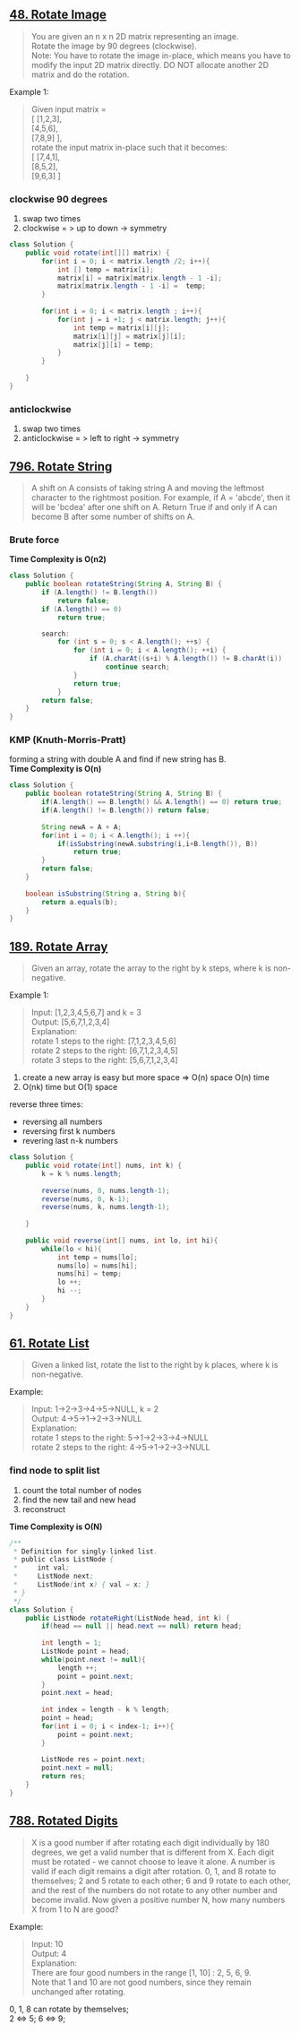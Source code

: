 ## [48. Rotate Image](https://leetcode.com/problems/rotate-image/)
  
>  You are given an n x n 2D matrix representing an image.    
>  Rotate the image by 90 degrees (clockwise).   
>  Note: You have to rotate the image in-place, which means you have to modify the input 2D matrix directly. DO NOT allocate another 2D matrix and do the rotation.    

  Example 1:
>  Given input matrix =   
>  [
>    [1,2,3],  
>    [4,5,6],  
>    [7,8,9]
>  ],  
>  rotate the input matrix in-place such that it becomes:  
>  [
>    [7,4,1],   
>    [8,5,2],   
>    [9,6,3]
>  ]   

### clockwise 90 degrees 

1. swap two times 
2. clockwise = > up to down -> symmetry
```java
class Solution {
    public void rotate(int[][] matrix) {
        for(int i = 0; i < matrix.length /2; i++){
            int [] temp = matrix[i];
            matrix[i] = matrix[matrix.length - 1 -i];
            matrix[matrix.length - 1 -i] =  temp;
        }        
        
        for(int i = 0; i < matrix.length ; i++){
            for(int j = i +1; j < matrix.length; j++){
                int temp = matrix[i][j];
                matrix[i][j] = matrix[j][i];
                matrix[j][i] = temp;
            }
        }
        
    }
}
```

### anticlockwise

1. swap two times 
2. anticlockwise = > left to right -> symmetry


## [796. Rotate String](https://leetcode.com/problems/rotate-string/)

> A shift on A consists of taking string A and moving the leftmost character to the rightmost position. For example, if A = 'abcde', then it will be 'bcdea' after one shift on A. Return True if and only if A can become B after some number of shifts on A.     

### Brute force

**Time Complexity is O(n2)**

```java
class Solution {
    public boolean rotateString(String A, String B) {
        if (A.length() != B.length())
            return false;
        if (A.length() == 0)
            return true;

        search:
            for (int s = 0; s < A.length(); ++s) {
                for (int i = 0; i < A.length(); ++i) {
                    if (A.charAt((s+i) % A.length()) != B.charAt(i))
                        continue search;
                }
                return true;
            }
        return false;
    }
}
```

### KMP (Knuth-Morris-Pratt)

forming a string with double A and find if new string has B.    
**Time Complexity is O(n)**

```java
class Solution {
    public boolean rotateString(String A, String B) {
        if(A.length() == B.length() && A.length() == 0) return true;
        if(A.length() != B.length()) return false;
        
        String newA = A + A;
        for(int i = 0; i < A.length(); i ++){
            if(isSubstring(newA.substring(i,i+B.length()), B))
                return true;
        }
        return false;
    }
    
    boolean isSubstring(String a, String b){
        return a.equals(b);
    }
}
```

## [189. Rotate Array](https://leetcode.com/problems/rotate-array/)

>  Given an array, rotate the array to the right by k steps, where k is non-negative.

  Example 1:
>  Input: [1,2,3,4,5,6,7] and k = 3    
>  Output: [5,6,7,1,2,3,4]     
>  Explanation:     
>  rotate 1 steps to the right: [7,1,2,3,4,5,6]    
>  rotate 2 steps to the right: [6,7,1,2,3,4,5]    
>  rotate 3 steps to the right: [5,6,7,1,2,3,4]      



1. create a new array is easy but more space => O(n) space O(n) time
2. O(nk) time but O(1) space

reverse three times:
* reversing all numbers     
* reversing first k numbers 
* revering last n-k numbers 

```java
class Solution {
    public void rotate(int[] nums, int k) {
        k = k % nums.length;
        
        reverse(nums, 0, nums.length-1);
        reverse(nums, 0, k-1);
        reverse(nums, k, nums.length-1);
           
    }
    
    public void reverse(int[] nums, int lo, int hi){
        while(lo < hi){
            int temp = nums[lo];
            nums[lo] = nums[hi];
            nums[hi] = temp;
            lo ++;
            hi --;
        }
    }
}
```

## [61. Rotate List](https://leetcode.com/problems/rotate-list/)

> Given a linked list, rotate the list to the right by k places, where k is non-negative.

Example:

> Input: 1->2->3->4->5->NULL, k = 2    
> Output: 4->5->1->2->3->NULL    
Explanation:     
> rotate 1 steps to the right: 5->1->2->3->4->NULL   
> rotate 2 steps to the right: 4->5->1->2->3->NULL    


### find node to split list

1. count the total number of nodes
2. find the new tail and new head
3. reconstruct

**Time Complexity is O(N)**

```java
/**
 * Definition for singly-linked list.
 * public class ListNode {
 *     int val;
 *     ListNode next;
 *     ListNode(int x) { val = x; }
 * }
 */
class Solution {
    public ListNode rotateRight(ListNode head, int k) {
        if(head == null || head.next == null) return head;
        
        int length = 1;
        ListNode point = head;
        while(point.next != null){
            length ++;
            point = point.next;
        }
        point.next = head;
        
        int index = length - k % length;
        point = head;
        for(int i = 0; i < index-1; i++){
            point = point.next;
        }
        
        ListNode res = point.next;
        point.next = null;
        return res;
    }
}
```

## [788. Rotated Digits](https://leetcode.com/problems/rotated-digits/)

> X is a good number if after rotating each digit individually by 180 degrees, we get a valid number that is different from X.  Each digit must be rotated - we cannot choose to leave it alone.
> A number is valid if each digit remains a digit after rotation. 0, 1, and 8 rotate to themselves; 2 and 5 rotate to each other; 6 and 9 rotate to each other, and the rest of the numbers do not rotate to any other number and become invalid.
> Now given a positive number N, how many numbers X from 1 to N are good?


Example:
> Input: 10      
Output: 4      
Explanation:       
There are four good numbers in the range [1, 10] : 2, 5, 6, 9.      
> Note that 1 and 10 are not good numbers, since they remain unchanged after rotating.      

0, 1, 8 can rotate by themselves;      
2 <=> 5;
6 <=> 9;

#### 









